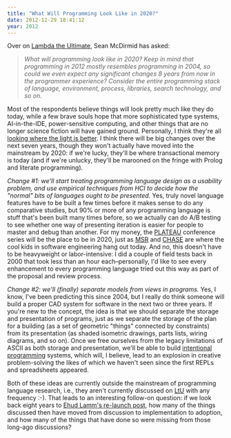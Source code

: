 ```yaml
---
title: "What Will Programming Look Like in 2020?"
date: 2012-12-29 18:41:12
year: 2012
---
```

Over on <a href="http://lambda-the-ultimate.org">Lambda the Ultimate</a>, Sean McDirmid has asked:
<blockquote><em>What will programming look like in 2020? Keep in mind that programming in 2012 mostly resembles programming in 2004, so could we even expect any significant changes 8 years from now in the programmer experience? Consider the entire programming stack of language, environment, process, libraries, search technology, and so on.</em></blockquote>
Most of the respondents believe things will look pretty much like they do today, while a few brave souls hope that more sophisticated type systems, AI-in-the-IDE, power-sensitive computing, and other things that are no longer science fiction will have gained ground. Personally, I think they're all <a href="http://c2.com/cgi/wiki?WhereTheLightIsBetter">looking where the light is better</a>. I think there will be big changes over the next seven years, though they won't actually have moved into the mainstream by 2020: if we're lucky, they'll be where transactional memory is today (and if we're unlucky, they'll be marooned on the fringe with Prolog and literate programming).

<em>Change #1: we'll start treating programming language design as a usability problem, and use empirical techniques from HCI to decide how the "normal" bits of languages ought to be presented.</em> Yes, truly novel language features have to be built a few times before it makes sense to do any comparative studies, but 90% or more of any programming language is stuff that's been built many times before, so we actually can do A/B testing to see whether one way of presenting iteration is easier for people to master and debug than another. For my money, the <a href="http://ecs.victoria.ac.nz/Events/PLATEAU/">PLATEAU</a> conference series will be the place to be in 2020, just as <a href="http://2013.msrconf.org/">MSR</a> and <a href="http://www.chaseresearch.org/">CHASE</a> are where the cool kids in software engineering hang out today. And no, this doesn't have to be heavyweight or labor-intensive: I did a couple of field tests back in 2000 that took less than an hour each–personally, I'd like to see every enhancement to every programming language tried out this way as part of the proposal and review process.

<em>Change #2: we'll (finally) separate models from views in programs.</em> Yes, I know, I've been predicting this since 2004, but I really do think someone will build a proper CAD system for software in the next two or three years. If you're new to the concept, the idea is that we should separate the storage and presentation of programs, just as we separate the storage of the plan for a building (as a set of geometric "things" connected by constraints) from its presentation (as shaded isometric drawings, parts lists, wiring diagrams, and so on). Once we free ourselves from the legacy limitations of ASCII as both storage and presentation, we'll be able to build <a href="http://en.wikipedia.org/wiki/Intentional_programming">intentional programming</a> systems, which will, I believe, lead to an explosion in creative problem-solving the likes of which we haven't seen since the first REPLs and spreadsheets appeared.

Both of these ideas are currently outside the mainstream of programming language research, i.e., they aren't currently discussed on <a href="http://lambda-the-ultimate.org">LtU</a> with any frequency :-). That leads to an interesting follow-on question: if we look back eight years to <a href="http://lambda-the-ultimate.org/node/1">Ehud Lamm's re-launch post</a>, how many of the things discussed then have moved from discussion to implementation to adoption, and how many of the things that have done so were missing from those long-ago discussions?
